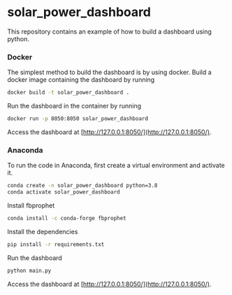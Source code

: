 # solar_power_dashboard

This repository contains an example of how to build a dashboard
using python.

### Docker
The simplest method to build the dashboard is by using docker.
Build a docker image containing the dashboard by running
```bash
docker build -t solar_power_dashboard .
```

Run the dashboard in the container by running

```bash
docker run -p 8050:8050 solar_power_dashboard
```

Access the dashboard at [http://127.0.0.1:8050/](http://127.0.0.1:8050/).

### Anaconda
To run the code in Anaconda, first create a virtual environment and activate it.

```bash
conda create -n solar_power_dashboard python=3.8
conda activate solar_power_dashboard
```

Install fbprophet
```bash
conda install -c conda-forge fbprophet
```

Install the dependencies
```bash
pip install -r requirements.txt
```

Run the dashboard
```bash
python main.py
```
Access the dashboard at [http://127.0.0.1:8050/](http://127.0.0.1:8050/).